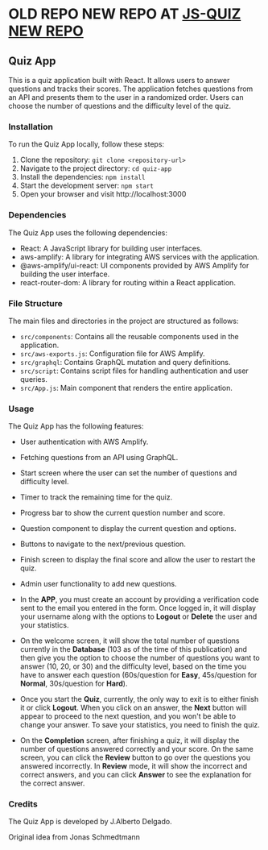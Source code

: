 # OLD REPO NEW REPO AT [JS-QUIZ NEW REPO](https://github.com/JoseAlbDR/js-quiz)
## Quiz App

This is a quiz application built with React. It allows users to answer questions and tracks their scores. The application fetches questions from an API and presents them to the user in a randomized order. Users can choose the number of questions and the difficulty level of the quiz.

### Installation

To run the Quiz App locally, follow these steps:

1. Clone the repository: `git clone <repository-url>`
2. Navigate to the project directory: `cd quiz-app`
3. Install the dependencies: `npm install`
4. Start the development server: `npm start`
5. Open your browser and visit http://localhost:3000

### Dependencies

The Quiz App uses the following dependencies:

- React: A JavaScript library for building user interfaces.
- aws-amplify: A library for integrating AWS services with the application.
- @aws-amplify/ui-react: UI components provided by AWS Amplify for building the user interface.
- react-router-dom: A library for routing within a React application.

### File Structure

The main files and directories in the project are structured as follows:

- `src/components`: Contains all the reusable components used in the application.
- `src/aws-exports.js`: Configuration file for AWS Amplify.
- `src/graphql`: Contains GraphQL mutation and query definitions.
- `src/script`: Contains script files for handling authentication and user queries.
- `src/App.js`: Main component that renders the entire application.

### Usage

The Quiz App has the following features:

- User authentication with AWS Amplify.
- Fetching questions from an API using GraphQL.
- Start screen where the user can set the number of questions and difficulty level.
- Timer to track the remaining time for the quiz.
- Progress bar to show the current question number and score.
- Question component to display the current question and options.
- Buttons to navigate to the next/previous question.
- Finish screen to display the final score and allow the user to restart the quiz.
- Admin user functionality to add new questions.

- In the **APP**, you must create an account by providing a verification code sent to the email you entered in the form. Once logged in, it will display your username along with the options to **Logout** or **Delete** the user and your statistics.

- On the welcome screen, it will show the total number of questions currently in the **Database** (103 as of the time of this publication) and then give you the option to choose the number of questions you want to answer (10, 20, or 30) and the difficulty level, based on the time you have to answer each question (60s/question for **Easy**, 45s/question for **Normal**, 30s/question for **Hard**).

- Once you start the **Quiz**, currently, the only way to exit is to either finish it or click **Logout**. When you click on an answer, the **Next** button will appear to proceed to the next question, and you won't be able to change your answer. To save your statistics, you need to finish the quiz.

- On the **Completion** screen, after finishing a quiz, it will display the number of questions answered correctly and your score. On the same screen, you can click the **Review** button to go over the questions you answered incorrectly. In **Review** mode, it will show the incorrect and correct answers, and you can click **Answer** to see the explanation for the correct answer.


### Credits

The Quiz App is developed by J.Alberto Delgado.

Original idea from Jonas Schmedtmann
